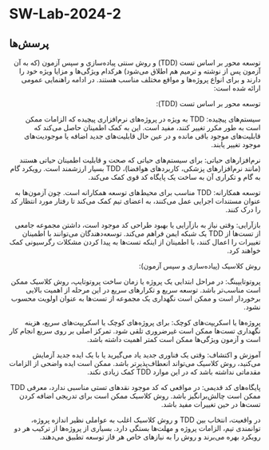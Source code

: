# SW-Lab-2024-2



## پرسش‌ها

<div dir="rtl">
توسعه محور بر اساس تست (TDD) و روش سنتی پیاده‌سازی و سپس آزمون (که به آن آزمون پس از نوشته و ترمیم هم اطلاق می‌شود) هرکدام ویژگی‌ها و مزایا ویژه خود را دارند و برای انواع پروژه‌ها و مواقع مختلف مناسب هستند. در ادامه راهنمایی عمومی ارائه شده است:

توسعه محور بر اساس تست (TDD):

سیستم‌های پیچیده: TDD به ویژه در پروژه‌های نرم‌افزاری پیچیده که الزامات ممکن است به طور مکرر تغییر کنند، مفید است. این به کمک اطمینان حاصل می‌کند که قابلیت‌های موجود باقی مانده و در عین حال قابلیت‌های جدید اضافه یا موجودیت‌های موجود تغییر یابند.

نرم‌افزارهای حیاتی: برای سیستم‌های حیاتی که صحت و قابلیت اطمینان حیاتی هستند (مانند نرم‌افزارهای پزشکی، کاربردهای هوافضا)، TDD بسیار ارزشمند است. رویکرد گام به گام و تکراری آن به ساخت یک پایگاه کد قوی کمک می‌کند.

توسعه همکارانه: TDD مناسب برای محیط‌های توسعه همکارانه است. چون آزمون‌ها به عنوان مستندات اجرایی عمل می‌کنند، به اعضای تیم کمک می‌کند تا رفتار مورد انتظار کد را درک کنند.

بازآرایی: وقتی نیاز به بازآرایی یا بهبود طراحی کد موجود است، داشتن مجموعه جامعی از تست‌ها از TDD یک شبکه ایمن فراهم می‌کند. توسعه‌دهندگان می‌توانند با اطمینان تغییرات را اعمال کنند، با اطمینان از اینکه تست‌ها به پیدا کردن مشکلات رگرسیونی کمک خواهند کرد.

روش کلاسیک (پیاده‌سازی و سپس آزمون):

پروتوتایپینگ: در مراحل ابتدایی یک پروژه یا زمان ساخت پروتوتایپ، روش کلاسیک ممکن است مناسب‌تر باشد. توسعه سریع و تکرارهای سریع در این مرحله از اهمیت بالایی برخوردار است و ممکن است نگهداری یک مجموعه از تست‌ها به عنوان اولویت محسوب نشود.

پروژه‌ها یا اسکریپت‌های کوچک: برای پروژه‌های کوچک یا اسکریپت‌های سریع، هزینه نگهداری تست‌ها ممکن است غیرضروری تلقی شود. تمرکز اصلی بر روی سریع انجام کار است و آزمون ویژگی‌ها ممکن است کمتر اهمیت داشته باشد.

آموزش و اکتشاف: وقتی یک فناوری جدید یاد می‌گیرید یا با یک ایده جدید آزمایش می‌کنید، روش کلاسیک می‌تواند انعطاف‌پذیرتر باشد. ممکن است ایده واضحی از الزامات مقدماتی نداشته باشد که در این موارد TDD کمک زیادی نکند.

پایگاه‌های کد قدیمی: در مواقعی که کد موجود نقدهای تستی مناسبی ندارد، معرفی TDD ممکن است چالش‌برانگیز باشد. روش کلاسیک ممکن است برای تدریجی اضافه کردن تست‌ها در حین تغییرات مفید باشد.

در واقعیت، انتخاب بین TDD و روش کلاسیک اغلب به عواملی نظیر اندازه پروژه، توانمندی تیم، الزامات پروژه و مهلت‌ها بستگی دارد. بسیاری از پروژه‌ها از ترکیب هر دو رویکرد بهره می‌برند و روش را به نیازهای خاص هر فاز توسعه تطبیق می‌دهند.

</div>
